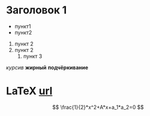 # Заголовок 1
- пункт1
- пункт2

1. пункт 2
1. пункт 2
    1. пункт 3

*курсив* **жирный** __подчёркивание__

# LaTeX [url](https://www.urn.su/latex/symbols/)
$$
\frac{1}{2}*x^2+A*x+a_1*a_2=0
$$